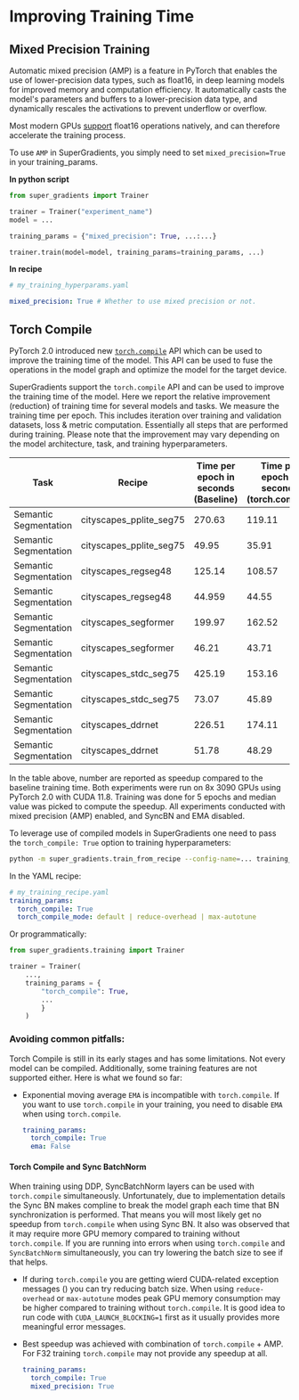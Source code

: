 # Improving Training Time

## Mixed Precision Training

Automatic mixed precision (AMP) is a feature in PyTorch that enables the use of lower-precision data types, such as float16, in deep learning models for improved memory and computation efficiency. 
It automatically casts the model's parameters and buffers to a lower-precision data type, and dynamically rescales the activations to prevent underflow or overflow. 

Most modern GPUs [support](https://docs.nvidia.com/deeplearning/tensorrt/support-matrix/index.html#hardware-precision-matrix) float16 operations natively, and can therefore accelerate the training process.

To use `AMP` in SuperGradients, you simply need to set `mixed_precision=True` in your training_params.

**In python script**
```python
from super_gradients import Trainer

trainer = Trainer("experiment_name")
model = ...

training_params = {"mixed_precision": True, ...:...}

trainer.train(model=model, training_params=training_params, ...)
```

**In recipe**
```yaml
# my_training_hyperparams.yaml

mixed_precision: True # Whether to use mixed precision or not.
```


## Torch Compile

PyTorch 2.0 introduced new [`torch.compile`](https://pytorch.org/tutorials/intermediate/torch_compile_tutorial.html) API which can be used to improve the training time of the model. 
This API can be used to fuse the operations in the model graph and optimize the model for the target device.

SuperGradients support the `torch.compile` API and can be used to improve the training time of the model. 
Here we report the relative improvement (reduction) of training time for several models and tasks. We measure the training time per epoch. 
This includes iteration over training and validation datasets, loss & metric computation. Essentially all steps that are performed during training.
Please note that the improvement may vary depending on the model architecture, task, and training hyperparameters.

| Task                  | Recipe                  | Time per epoch in seconds (Baseline) | Time per epoch in seconds (torch.compile) | Improvement, % | Mode          |
|-----------------------|-------------------------|--------------------------------------|-------------------------------------------|----------------|---------------|
| Semantic Segmentation | cityscapes_pplite_seg75 | 270.63                               | 119.11                                    | 56%            | Single GPU    |
| Semantic Segmentation | cityscapes_pplite_seg75 | 49.95                                | 35.91                                     | 18%            | DDP           |
| Semantic Segmentation | cityscapes_regseg48     | 125.14                               | 108.57                                    | 13.2%          | Single GPU    |
| Semantic Segmentation | cityscapes_regseg48     | 44.959                               | 44.55                                     | 0.9%           | DDP           |
| Semantic Segmentation | cityscapes_segformer    | 199.97                               | 162.52                                    | 18.7%          | Single GPU    |
| Semantic Segmentation | cityscapes_segformer    | 46.21                                | 43.71                                     | 5.4%           | DPP           |
| Semantic Segmentation | cityscapes_stdc_seg75   | 425.19                               | 153.16                                    | 63.9%          | Single GPU    |
| Semantic Segmentation | cityscapes_stdc_seg75   | 73.07                                | 45.89                                     | 37.19%         | DDP           |
| Semantic Segmentation | cityscapes_ddrnet       | 226.51                               | 174.11                                    | 23.1%          | Single GPU    |
| Semantic Segmentation | cityscapes_ddrnet       | 51.78                                | 48.29                                     | 7.3%           | DDP           |

In the table above, number are reported as speedup compared to the baseline training time. 
Both experiments were run on 8x 3090 GPUs using PyTorch 2.0 with CUDA 11.8. 
Training was done for 5 epochs and median value was picked to compute the speedup. 
All experiments conducted with mixed precision (AMP) enabled, and SyncBN and EMA disabled.

To leverage use of compiled models in SuperGradients one need to pass the `torch_compile: True` option to training hyperparameters:

```bash
python -m super_gradients.train_from_recipe --config-name=... training_params.torch_compile=True
```

In the YAML recipe:

```yaml
# my_training_recipe.yaml
training_params:
  torch_compile: True 
  torch_compile_mode: default | reduce-overhead | max-autotune
```


Or programmatically:

```python
from super_gradients.training import Trainer

trainer = Trainer(
    ...,
    training_params = {
        "torch_compile": True,
        ...
        }
    )
```



### Avoiding common pitfalls:

Torch Compile is still in its early stages and has some limitations. Not every model can be compiled. 
Additionally, some training features are not supported either. 
Here is what we found so far:

* Exponential moving average `EMA` is incompatible with `torch.compile`. 
  If you want to use `torch.compile` in your training, you need to disable `EMA` when using `torch.compile`.
  ```yaml
  training_params:
    torch_compile: True 
    ema: False
  ```
  
#### Torch Compile and Sync BatchNorm

When training using DDP, SyncBatchNorm layers can be used with `torch.compile` simultaneously. 
Unfortunately, due to implementation details the Sync BN makes compline to break the model graph each time that BN synchronization is performed.
That means you will most likely get no speedup from `torch.compile` when using Sync BN.
It also was observed that it may require more GPU memory compared to training without `torch.compile`.
If you are running into errors when using `torch.compile` and `SyncBatchNorm` simultaneously, you can try lowering the batch size to see if that helps.


* If during `torch.compile` you are getting wierd CUDA-related exception messages () you can try reducing batch size. 
  When using `reduce-overhead` or `max-autotune` modes peak GPU memory consumption may be higher compared to training without `torch.compile`.
  It is good idea to run code with `CUDA_LAUNCH_BLOCKING=1` first as it usually provides more meaningful error messages.

* Best speedup was achieved with combination of `torch.compile` + AMP. For F32 training `torch.compile` may not provide any speedup at all.
  ```yaml
  training_params:
    torch_compile: True 
    mixed_precision: True
  ```
